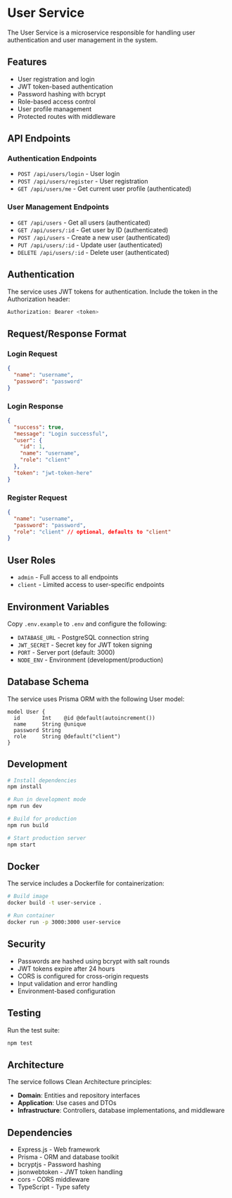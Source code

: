 # User Service

The User Service is a microservice responsible for handling user authentication and user management in the system.

## Features

- User registration and login
- JWT token-based authentication
- Password hashing with bcrypt
- Role-based access control
- User profile management
- Protected routes with middleware

## API Endpoints

### Authentication Endpoints

- `POST /api/users/login` - User login
- `POST /api/users/register` - User registration
- `GET /api/users/me` - Get current user profile (authenticated)

### User Management Endpoints

- `GET /api/users` - Get all users (authenticated)
- `GET /api/users/:id` - Get user by ID (authenticated)
- `POST /api/users` - Create a new user (authenticated)
- `PUT /api/users/:id` - Update user (authenticated)
- `DELETE /api/users/:id` - Delete user (authenticated)

## Authentication

The service uses JWT tokens for authentication. Include the token in the Authorization header:

```bash
Authorization: Bearer <token>
```

## Request/Response Format

### Login Request

```json
{
  "name": "username",
  "password": "password"
}
```

### Login Response

```json
{
  "success": true,
  "message": "Login successful",
  "user": {
    "id": 1,
    "name": "username",
    "role": "client"
  },
  "token": "jwt-token-here"
}
```

### Register Request

```json
{
  "name": "username",
  "password": "password",
  "role": "client" // optional, defaults to "client"
}
```

## User Roles

- `admin` - Full access to all endpoints
- `client` - Limited access to user-specific endpoints

## Environment Variables

Copy `.env.example` to `.env` and configure the following:

- `DATABASE_URL` - PostgreSQL connection string
- `JWT_SECRET` - Secret key for JWT token signing
- `PORT` - Server port (default: 3000)
- `NODE_ENV` - Environment (development/production)

## Database Schema

The service uses Prisma ORM with the following User model:

```prisma
model User {
  id       Int    @id @default(autoincrement())
  name     String @unique
  password String
  role     String @default("client")
}
```

## Development

```bash
# Install dependencies
npm install

# Run in development mode
npm run dev

# Build for production
npm run build

# Start production server
npm start
```

## Docker

The service includes a Dockerfile for containerization:

```bash
# Build image
docker build -t user-service .

# Run container
docker run -p 3000:3000 user-service
```

## Security

- Passwords are hashed using bcrypt with salt rounds
- JWT tokens expire after 24 hours
- CORS is configured for cross-origin requests
- Input validation and error handling
- Environment-based configuration

## Testing

Run the test suite:

```bash
npm test
```

## Architecture

The service follows Clean Architecture principles:

- **Domain**: Entities and repository interfaces
- **Application**: Use cases and DTOs
- **Infrastructure**: Controllers, database implementations, and middleware

## Dependencies

- Express.js - Web framework
- Prisma - ORM and database toolkit
- bcryptjs - Password hashing
- jsonwebtoken - JWT token handling
- cors - CORS middleware
- TypeScript - Type safety
